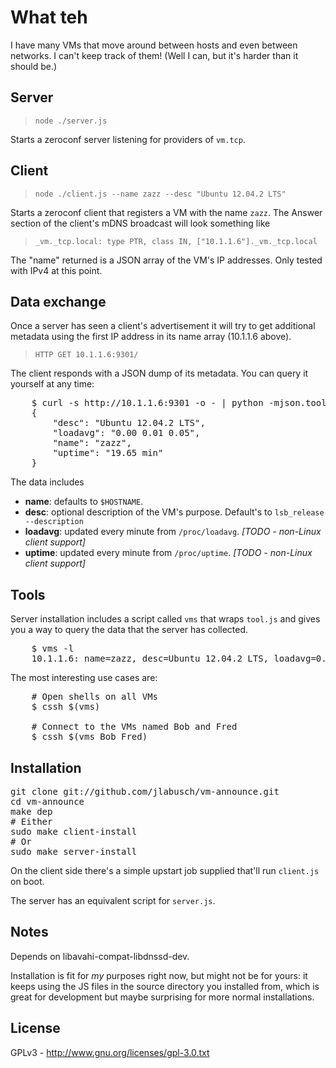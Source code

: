 # What teh

I have many VMs that move around between hosts and even between networks. I can't keep track of them!
(Well I can, but it's harder than it should be.)

## Server

> `node ./server.js`

Starts a zeroconf server listening for providers of `vm.tcp`.

## Client

> `node ./client.js --name zazz --desc "Ubuntu 12.04.2 LTS"`

Starts a zeroconf client that registers a VM with the name `zazz`.
The Answer section of the client's mDNS broadcast will look something like

> `_vm._tcp.local: type PTR, class IN, ["10.1.1.6"]._vm._tcp.local`

The "name" returned is a JSON array of the VM's IP addresses. Only tested with IPv4 at this point.

## Data exchange

Once a server has seen a client's advertisement it will try to get additional metadata using the first IP address in its name array (10.1.1.6 above).

> `HTTP GET 10.1.1.6:9301/`

The client responds with a JSON dump of its metadata. You can query it yourself at any time:

<pre>
    $ curl -s http://10.1.1.6:9301 -o - | python -mjson.tool
    {
        "desc": "Ubuntu 12.04.2 LTS",
        "loadavg": "0.00 0.01 0.05",
        "name": "zazz",
        "uptime": "19.65 min"
    }
</pre>

The data includes

  * <b>name</b>: defaults to `$HOSTNAME`.
  * <b>desc</b>: optional description of the VM's purpose. Default's to `lsb_release --description`
  * <b>loadavg</b>: updated every minute from `/proc/loadavg`. <em>[TODO - non-Linux client support]</em>
  * <b>uptime</b>: updated every minute from `/proc/uptime`. <em>[TODO - non-Linux client support]</em>

## Tools

Server installation includes a script called `vms` that wraps `tool.js` and gives you a way to query the data that the server has collected.

<pre>
    $ vms -l
    10.1.1.6: name=zazz, desc=Ubuntu 12.04.2 LTS, loadavg=0.11 0.20 0.14, uptime=33.65 min
</pre>

The most interesting use cases are:

<pre>
    # Open shells on all VMs
    $ cssh $(vms)
    
    # Connect to the VMs named Bob and Fred
    $ cssh $(vms Bob Fred)
</pre>

## Installation

<pre>
git clone git://github.com/jlabusch/vm-announce.git
cd vm-announce
make dep
# Either
sudo make client-install
# Or
sudo make server-install
</pre>

On the client side there's a simple upstart job supplied that'll run `client.js` on boot.

The server has an equivalent script for `server.js`.

## Notes

Depends on libavahi-compat-libdnssd-dev.

Installation is fit for <em>my</em> purposes right now, but might not be for yours: it keeps using the JS files in the source directory you installed from, which is great for development but maybe surprising for more normal installations.

## License

GPLv3 - http://www.gnu.org/licenses/gpl-3.0.txt
